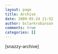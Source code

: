 ```yaml
---
layout: page
title: Archive
date: 2009-05-24 21:52
author: bclarkrobinson
comments: true
categories: []
---
```

[snazzy-archive]

